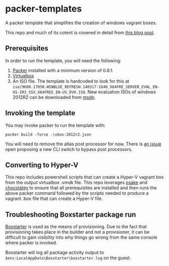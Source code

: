 # packer-templates
A packer template that simplifies the creation of windows vagrant boxes.

This repo and much of its cotent is covered in detail from [this blog post](http://www.hurryupandwait.io/blog/creating-windows-base-images-for-virtualbox-and-hyper-v-using-packer-boxstarter-and-vagrant).

## Prerequisites

In order to run the template, you will need the following:
1. [Packer](https://packer.io/docs/installation.html) installed with a minimum version of 0.8.1.
2. [Virtualbox](https://www.virtualbox.org/wiki/Downloads)
3. An ISO file. The template is hardcoded to look for this at `iso/9600.17050.WINBLUE_REFRESH.140317-1640_X64FRE_SERVER_EVAL_EN-US-IR3_SSS_X64FREE_EN-US_DV9.ISO`. New evaluation ISOs of windows 2012R2 can be downloaded from [msdn](https://msdn.microsoft.com/en-us/evalcenter.aspx).

## Invoking the template
You may invoke packer to run the template with:
```
packer build -force .\vbox-2012r2.json
```

You will need to remove the atlas post processor for now. There is [an issue](https://github.com/mitchellh/packer/issues/2679) open proposing a new CLI switch to bypass post processors.

## Converting to Hyper-V
This repo includes powershell scripts that can create a Hyper-V vagrant box from the output virtualbox .vmdk file. This repo leverages [psake](https://github.com/psake/psake) and [chocolatey](https://chocolatey.org) to ensure that all prerequisites are installed and then runs the above packer command followed by the scripts needed to produce a vagrant .box file that can create a Hyper-V file.

## Troubleshooting Boxstarter package run
[Boxstarter](http://boxstarter.org) is used as the means of provisioning. Due to the fact that provisioning takes place in the builder and not a provisioner, it can be difficult to gain visibility into why things go wrong from the same console where packer is invoked.

Boxstarter will log all package activity output to `$env:LocalAppData\Boxstarter\boxstarter.log` on the guest.
